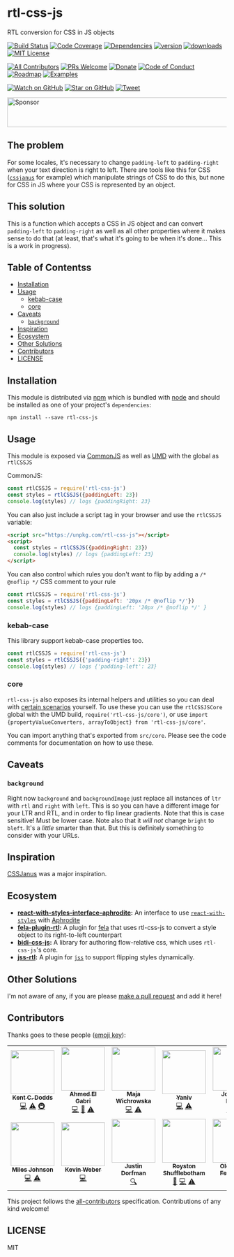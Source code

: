 # rtl-css-js

RTL conversion for CSS in JS objects

[![Build Status][build-badge]][build]
[![Code Coverage][coverage-badge]][coverage]
[![Dependencies][dependencyci-badge]][dependencyci]
[![version][version-badge]][package] [![downloads][downloads-badge]][npm-stat]
[![MIT License][license-badge]][license]

[![All Contributors](https://img.shields.io/badge/all_contributors-11-orange.svg?style=flat-square)](#contributors)
[![PRs Welcome][prs-badge]][prs] [![Donate][donate-badge]][donate]
[![Code of Conduct][coc-badge]][coc] [![Roadmap][roadmap-badge]][roadmap]
[![Examples][examples-badge]][examples]

[![Watch on GitHub][github-watch-badge]][github-watch]
[![Star on GitHub][github-star-badge]][github-star]
[![Tweet][twitter-badge]][twitter]

<a href="https://app.codesponsor.io/link/PKGFLnhDiFvsUA5P4kAXfiPs/kentcdodds/rtl-css-js" rel="nofollow"><img src="https://app.codesponsor.io/embed/PKGFLnhDiFvsUA5P4kAXfiPs/kentcdodds/rtl-css-js.svg" style="width: 888px; height: 68px;" alt="Sponsor" /></a>

## The problem

For some locales, it's necessary to change `padding-left` to `padding-right`
when your text direction is right to left. There are tools like this for CSS
([`cssjanus`](https://github.com/cssjanus/cssjanus) for example) which
manipulate strings of CSS to do this, but none for CSS in JS where your CSS is
represented by an object.

## This solution

This is a function which accepts a CSS in JS object and can convert
`padding-left` to `padding-right` as well as all other properties where it makes
sense to do that (at least, that's what it's going to be when it's done... This
is a work in progress).

## Table of Contentss

<!-- START doctoc generated TOC please keep comment here to allow auto update -->
<!-- DON'T EDIT THIS SECTION, INSTEAD RE-RUN doctoc TO UPDATE -->

- [Installation](#installation)
- [Usage](#usage)
  - [kebab-case](#kebab-case)
  - [core](#core)
- [Caveats](#caveats)
  - [`background`](#background)
- [Inspiration](#inspiration)
- [Ecosystem](#ecosystem)
- [Other Solutions](#other-solutions)
- [Contributors](#contributors)
- [LICENSE](#license)

<!-- END doctoc generated TOC please keep comment here to allow auto update -->

## Installation

This module is distributed via [npm][npm] which is bundled with [node][node] and
should be installed as one of your project's `dependencies`:

```
npm install --save rtl-css-js
```

## Usage

This module is exposed via [CommonJS](http://wiki.commonjs.org/wiki/CommonJS) as
well as [UMD](https://github.com/umdjs/umd) with the global as `rtlCSSJS`

CommonJS:

```javascript
const rtlCSSJS = require('rtl-css-js')
const styles = rtlCSSJS({paddingLeft: 23})
console.log(styles) // logs {paddingRight: 23}
```

You can also just include a script tag in your browser and use the `rtlCSSJS`
variable:

```html
<script src="https://unpkg.com/rtl-css-js"></script>
<script>
  const styles = rtlCSSJS({paddingRight: 23})
  console.log(styles) // logs {paddingLeft: 23}
</script>
```

You can also control which rules you don't want to flip by adding a
`/* @noflip */` CSS comment to your rule

```javascript
const rtlCSSJS = require('rtl-css-js')
const styles = rtlCSSJS({paddingLeft: '20px /* @noflip */'})
console.log(styles) // logs {paddingLeft: '20px /* @noflip */' }
```

### kebab-case

This library support kebab-case properties too.

```javascript
const rtlCSSJS = require('rtl-css-js')
const styles = rtlCSSJS({'padding-right': 23})
console.log(styles) // logs {'padding-left': 23}
```

### core

`rtl-css-js` also exposes its internal helpers and utilities so you can deal
with [certain scenarios](https://github.com/kentcdodds/rtl-css-js/pull/22)
yourself. To use these you can use the `rtlCSSJSCore` global with the UMD build,
`require('rtl-css-js/core')`, or use
`import {propertyValueConverters, arrayToObject} from 'rtl-css-js/core'`.

You can import anything that's exported from `src/core`. Please see the code
comments for documentation on how to use these.

## Caveats

### `background`

Right now `background` and `backgroundImage` just replace all instances of `ltr`
with `rtl` and `right` with `left`. This is so you can have a different image
for your LTR and RTL, and in order to flip linear gradients. Note that this is
case sensitive! Must be lower case. Note also that it _will not_ change `bright`
to `bleft`. It's a _little_ smarter than that. But this is definitely something
to consider with your URLs.

## Inspiration

[CSSJanus](https://github.com/cssjanus/cssjanus) was a major inspiration.

## Ecosystem

- **[react-with-styles-interface-aphrodite](https://github.com/airbnb/react-with-styles-interface-aphrodite):**
  An interface to use
  [`react-with-styles`](https://github.com/airbnb/react-with-styles) with
  [Aphrodite](https://github.com/khan/aphrodite)
- **[fela-plugin-rtl](https://www.npmjs.com/package/fela-plugin-rtl):** A plugin
  for [fela](http://fela.js.org/) that uses rtl-css-js to convert a style object
  to its right-to-left counterpart
- **[bidi-css-js](https://github.com/TxHawks/bidi-css-js):** A library for
  authoring flow-relative css, which uses `rtl-css-js`'s core.
- **[jss-rtl](https://github.com/alitaheri/jss-rtl):** A plugin for
  [`jss`](https://github.com/cssinjs/jss) to support flipping styles
  dynamically.

## Other Solutions

I'm not aware of any, if you are please
[make a pull request](http://makeapullrequest.com) and add it here!

## Contributors

Thanks goes to these people ([emoji key][emojis]):

<!-- ALL-CONTRIBUTORS-LIST:START - Do not remove or modify this section -->
<!-- prettier-ignore-start -->
<!-- markdownlint-disable -->
<table>
  <tr>
    <td align="center"><a href="https://kentcdodds.com"><img src="https://avatars.githubusercontent.com/u/1500684?v=3?s=100" width="100px;" alt=""/><br /><sub><b>Kent C. Dodds</b></sub></a><br /><a href="https://github.com/kentcdodds/rtl-css-js/commits?author=kentcdodds" title="Code">💻</a> <a href="https://github.com/kentcdodds/rtl-css-js/commits?author=kentcdodds" title="Tests">⚠️</a> <a href="#infra-kentcdodds" title="Infrastructure (Hosting, Build-Tools, etc)">🚇</a></td>
    <td align="center"><a href="https://gabri.me"><img src="https://avatars.githubusercontent.com/u/63876?v=3?s=100" width="100px;" alt=""/><br /><sub><b>Ahmed El Gabri</b></sub></a><br /><a href="https://github.com/kentcdodds/rtl-css-js/commits?author=ahmedelgabri" title="Code">💻</a> <a href="https://github.com/kentcdodds/rtl-css-js/commits?author=ahmedelgabri" title="Documentation">📖</a> <a href="https://github.com/kentcdodds/rtl-css-js/commits?author=ahmedelgabri" title="Tests">⚠️</a></td>
    <td align="center"><a href="https://github.com/majapw"><img src="https://avatars1.githubusercontent.com/u/1383861?v=4?s=100" width="100px;" alt=""/><br /><sub><b>Maja Wichrowska</b></sub></a><br /><a href="https://github.com/kentcdodds/rtl-css-js/commits?author=majapw" title="Code">💻</a> <a href="https://github.com/kentcdodds/rtl-css-js/commits?author=majapw" title="Tests">⚠️</a></td>
    <td align="center"><a href="https://github.com/yzimet"><img src="https://avatars2.githubusercontent.com/u/6600720?v=4?s=100" width="100px;" alt=""/><br /><sub><b>Yaniv</b></sub></a><br /><a href="https://github.com/kentcdodds/rtl-css-js/commits?author=yzimet" title="Code">💻</a> <a href="https://github.com/kentcdodds/rtl-css-js/commits?author=yzimet" title="Tests">⚠️</a></td>
    <td align="center"><a href="https://github.com/TxHawks"><img src="https://avatars2.githubusercontent.com/u/5658514?v=4?s=100" width="100px;" alt=""/><br /><sub><b>Jonathan Pollak</b></sub></a><br /><a href="https://github.com/kentcdodds/rtl-css-js/commits?author=TxHawks" title="Code">💻</a> <a href="https://github.com/kentcdodds/rtl-css-js/commits?author=TxHawks" title="Tests">⚠️</a></td>
    <td align="center"><a href="https://github.com/alitaheri"><img src="https://avatars1.githubusercontent.com/u/8528759?v=4?s=100" width="100px;" alt=""/><br /><sub><b>Ali Taheri Moghaddar</b></sub></a><br /><a href="https://github.com/kentcdodds/rtl-css-js/commits?author=alitaheri" title="Code">💻</a> <a href="https://github.com/kentcdodds/rtl-css-js/commits?author=alitaheri" title="Documentation">📖</a> <a href="https://github.com/kentcdodds/rtl-css-js/commits?author=alitaheri" title="Tests">⚠️</a></td>
    <td align="center"><a href="https://github.com/garrettberg"><img src="https://avatars0.githubusercontent.com/u/844459?v=4?s=100" width="100px;" alt=""/><br /><sub><b>garrettberg</b></sub></a><br /><a href="https://github.com/kentcdodds/rtl-css-js/commits?author=garrettberg" title="Code">💻</a> <a href="https://github.com/kentcdodds/rtl-css-js/commits?author=garrettberg" title="Tests">⚠️</a></td>
  </tr>
  <tr>
    <td align="center"><a href="http://milesj.me"><img src="https://avatars2.githubusercontent.com/u/143744?v=4?s=100" width="100px;" alt=""/><br /><sub><b>Miles Johnson</b></sub></a><br /><a href="https://github.com/kentcdodds/rtl-css-js/commits?author=milesj" title="Code">💻</a> <a href="https://github.com/kentcdodds/rtl-css-js/commits?author=milesj" title="Tests">⚠️</a></td>
    <td align="center"><a href="https://www.kweber.com"><img src="https://avatars1.githubusercontent.com/u/2785791?v=4?s=100" width="100px;" alt=""/><br /><sub><b>Kevin Weber</b></sub></a><br /><a href="https://github.com/kentcdodds/rtl-css-js/commits?author=kevinweber" title="Code">💻</a></td>
    <td align="center"><a href="https://stackshare.io/jdorfman/decisions"><img src="https://avatars1.githubusercontent.com/u/398230?v=4?s=100" width="100px;" alt=""/><br /><sub><b>Justin Dorfman</b></sub></a><br /><a href="#fundingFinding-jdorfman" title="Funding Finding">🔍</a></td>
    <td align="center"><a href="https://github.com/RoystonS"><img src="https://avatars0.githubusercontent.com/u/19773?v=4?s=100" width="100px;" alt=""/><br /><sub><b>Royston Shufflebotham</b></sub></a><br /><a href="https://github.com/kentcdodds/rtl-css-js/issues?q=author%3ARoystonS" title="Bug reports">🐛</a> <a href="https://github.com/kentcdodds/rtl-css-js/commits?author=RoystonS" title="Code">💻</a> <a href="https://github.com/kentcdodds/rtl-css-js/commits?author=RoystonS" title="Tests">⚠️</a></td>
    <td align="center"><a href="https://twitter.com/layershifter"><img src="https://avatars.githubusercontent.com/u/14183168?v=4?s=100" width="100px;" alt=""/><br /><sub><b>Oleksandr Fediashov</b></sub></a><br /><a href="https://github.com/kentcdodds/rtl-css-js/commits?author=layershifter" title="Code">💻</a></td>
  </tr>
</table>

<!-- markdownlint-restore -->
<!-- prettier-ignore-end -->

<!-- ALL-CONTRIBUTORS-LIST:END -->

This project follows the [all-contributors][all-contributors] specification.
Contributions of any kind welcome!

## LICENSE

MIT

[npm]: https://www.npmjs.com/
[node]: https://nodejs.org
[build-badge]:
  https://img.shields.io/travis/kentcdodds/rtl-css-js.svg?style=flat-square
[build]: https://travis-ci.org/kentcdodds/rtl-css-js
[coverage-badge]:
  https://img.shields.io/codecov/c/github/kentcdodds/rtl-css-js.svg?style=flat-square
[coverage]: https://codecov.io/github/kentcdodds/rtl-css-js
[dependencyci-badge]:
  https://dependencyci.com/github/kentcdodds/rtl-css-js/badge?style=flat-square
[dependencyci]: https://dependencyci.com/github/kentcdodds/rtl-css-js
[version-badge]: https://img.shields.io/npm/v/rtl-css-js.svg?style=flat-square
[package]: https://www.npmjs.com/package/rtl-css-js
[downloads-badge]:
  https://img.shields.io/npm/dm/rtl-css-js.svg?style=flat-square
[npm-stat]: http://npm-stat.com/charts.html?package=rtl-css-js&from=2016-04-01
[license-badge]: https://img.shields.io/npm/l/rtl-css-js.svg?style=flat-square
[license]: https://github.com/kentcdodds/rtl-css-js/blob/master/other/LICENSE
[prs-badge]:
  https://img.shields.io/badge/PRs-welcome-brightgreen.svg?style=flat-square
[prs]: http://makeapullrequest.com
[donate-badge]:
  https://img.shields.io/badge/$-support-green.svg?style=flat-square
[donate]: http://kcd.im/donate
[coc-badge]:
  https://img.shields.io/badge/code%20of-conduct-ff69b4.svg?style=flat-square
[coc]:
  https://github.com/kentcdodds/rtl-css-js/blob/master/other/CODE_OF_CONDUCT.md
[roadmap-badge]:
  https://img.shields.io/badge/%F0%9F%93%94-roadmap-CD9523.svg?style=flat-square
[roadmap]: https://github.com/kentcdodds/rtl-css-js/blob/master/other/ROADMAP.md
[examples-badge]:
  https://img.shields.io/badge/%F0%9F%92%A1-examples-8C8E93.svg?style=flat-square
[examples]:
  https://github.com/kentcdodds/rtl-css-js/blob/master/other/EXAMPLES.md
[github-watch-badge]:
  https://img.shields.io/github/watchers/kentcdodds/rtl-css-js.svg?style=social
[github-watch]: https://github.com/kentcdodds/rtl-css-js/watchers
[github-star-badge]:
  https://img.shields.io/github/stars/kentcdodds/rtl-css-js.svg?style=social
[github-star]: https://github.com/kentcdodds/rtl-css-js/stargazers
[twitter]:
  https://twitter.com/intent/tweet?text=Check%20out%20rtl-css-js%20by%20%40kentcdodds%20https%3A%2F%2Fgithub.com%2Fkentcdodds%2Frtl-css-js%20%F0%9F%91%8D
[twitter-badge]:
  https://img.shields.io/twitter/url/https/github.com/kentcdodds/rtl-css-js.svg?style=social
[emojis]: https://github.com/kentcdodds/all-contributors#emoji-key
[all-contributors]: https://github.com/kentcdodds/all-contributors
